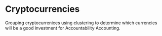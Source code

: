 # Cryptocurrencies

Grouping cryptocurrenices using clustering to determine which currencies will be a good investment for Accountability Accounting.
